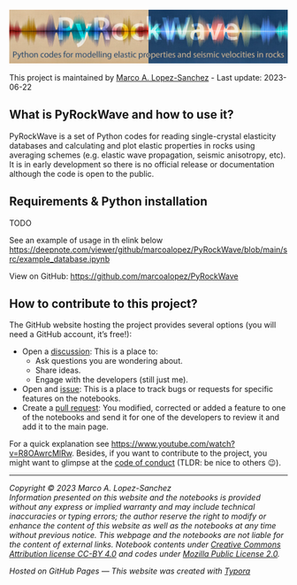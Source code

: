 ![header](https://raw.githubusercontent.com/marcoalopez/PyRockWave/main/img/header.jpg)

This project is maintained by [Marco A. Lopez-Sanchez](https://marcoalopez.github.io/) - Last update: 2023-06-22  

## What is PyRockWave and how to use it?

PyRockWave is a set of Python codes for reading single-crystal elasticity databases and calculating and plot elastic properties in rocks using averaging schemes (e.g. elastic wave propagation, seismic anisotropy, etc). It is in early development so there is no official release or documentation although the code is open to the public.

## Requirements & Python installation

TODO

See an example of usage in th elink below
https://deepnote.com/viewer/github/marcoalopez/PyRockWave/blob/main/src/example_database.ipynb

View on GitHub: https://github.com/marcoalopez/PyRockWave

## How to contribute to this project?

The GitHub website hosting the project provides several options (you will need a GitHub account, it’s free!):

- Open a [discussion](https://github.com/marcoalopez/PyRockWave/discussions): This is a place to:
  - Ask questions you are wondering about.
  - Share ideas.
  - Engage with the developers (still just me).
- Open and [issue](https://github.com/marcoalopez/PyRockWave/issues): This is a place to track bugs or requests for specific features on the notebooks.
- Create a [pull request](https://github.com/marcoalopez/PyRockWave/pulls): You modified, corrected or added a feature to one of the notebooks and send it for one of the developers to review it and add it to the main page.

For a quick explanation see https://www.youtube.com/watch?v=R8OAwrcMlRw. Besides, if you want to contribute to the project, you might want to glimpse at the [code of conduct](https://github.com/marcoalopez/strength_envelopes/blob/master/CODE_OF_CONDUCT.md) (TLDR: be nice to others 😉). 

---
*Copyright © 2023 Marco A. Lopez-Sanchez*  
_Information presented on this website and the notebooks is provided without any express or implied warranty and may include technical inaccuracies or typing errors; the author reserve the right to modify or enhance the content of this website as well as the notebooks at any time without previous notice. This webpage and the notebooks are not liable for the content of external links. Notebook contents under [Creative Commons Attribution license CC-BY 4.0](https://creativecommons.org/licenses/by/4.0/) and codes under [Mozilla Public License 2.0](https://www.mozilla.org/en-US/MPL/2.0/)._

_Hosted on GitHub Pages — This website was created with [Typora](https://typora.io/)_